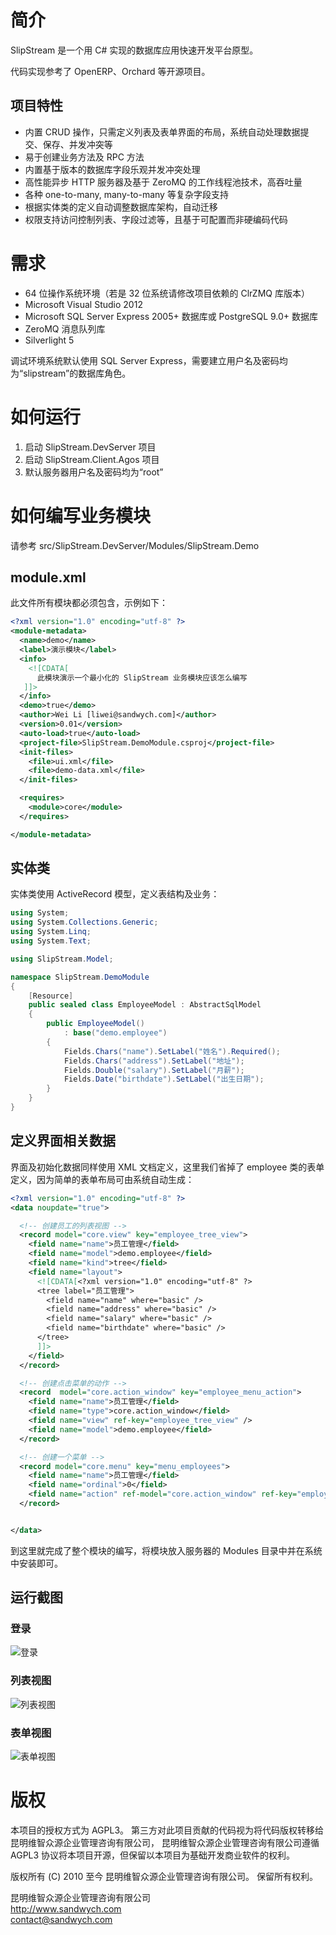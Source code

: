 # 简介

SlipStream 是一个用 C# 实现的数据库应用快速开发平台原型。

代码实现参考了 OpenERP、Orchard 等开源项目。

## 项目特性

* 内置 CRUD 操作，只需定义列表及表单界面的布局，系统自动处理数据提交、保存、并发冲突等
* 易于创建业务方法及 RPC 方法
* 内置基于版本的数据库字段乐观并发冲突处理
* 高性能异步 HTTP 服务器及基于 ZeroMQ 的工作线程池技术，高吞吐量
* 各种 one-to-many, many-to-many 等复杂字段支持
* 根据实体类的定义自动调整数据库架构，自动迁移
* 权限支持访问控制列表、字段过滤等，且基于可配置而非硬编码代码

# 需求

* 64 位操作系统环境（若是 32 位系统请修改项目依赖的 ClrZMQ 库版本）
* Microsoft Visual Studio 2012
* Microsoft SQL Server Express 2005+ 数据库或 PostgreSQL 9.0+ 数据库
* ZeroMQ 消息队列库
* Silverlight 5

调试环境系统默认使用 SQL Server Express，需要建立用户名及密码均为“slipstream”的数据库角色。

# 如何运行
1. 启动 SlipStream.DevServer 项目
2. 启动 SlipStream.Client.Agos 项目
3. 默认服务器用户名及密码均为“root”


# 如何编写业务模块

请参考 src/SlipStream.DevServer/Modules/SlipStream.Demo

## module.xml

此文件所有模块都必须包含，示例如下：
```xml
<?xml version="1.0" encoding="utf-8" ?>
<module-metadata>
  <name>demo</name>
  <label>演示模块</label>
  <info>
    <![CDATA[
      此模块演示一个最小化的 SlipStream 业务模块应该怎么编写
   ]]>
  </info>
  <demo>true</demo>
  <author>Wei Li [liwei@sandwych.com]</author>
  <version>0.01</version>
  <auto-load>true</auto-load>
  <project-file>SlipStream.DemoModule.csproj</project-file>
  <init-files>
    <file>ui.xml</file>
    <file>demo-data.xml</file>
  </init-files>

  <requires>
    <module>core</module>
  </requires>

</module-metadata>
```
## 实体类

实体类使用 ActiveRecord 模型，定义表结构及业务：

```C#
using System;
using System.Collections.Generic;
using System.Linq;
using System.Text;

using SlipStream.Model;

namespace SlipStream.DemoModule
{
    [Resource]
    public sealed class EmployeeModel : AbstractSqlModel
    {
        public EmployeeModel()
            : base("demo.employee")
        {
            Fields.Chars("name").SetLabel("姓名").Required();
            Fields.Chars("address").SetLabel("地址");
            Fields.Double("salary").SetLabel("月薪");
            Fields.Date("birthdate").SetLabel("出生日期");
        }
    }
}
```

## 定义界面相关数据

界面及初始化数据同样使用 XML 文档定义，这里我们省掉了 employee 类的表单定义，因为简单的表单布局可由系统自动生成：
```xml
<?xml version="1.0" encoding="utf-8" ?>
<data noupdate="true">

  <!-- 创建员工的列表视图 -->
  <record model="core.view" key="employee_tree_view">
    <field name="name">员工管理</field>
    <field name="model">demo.employee</field>
    <field name="kind">tree</field>
    <field name="layout">
      <![CDATA[<?xml version="1.0" encoding="utf-8" ?>
      <tree label="员工管理">
        <field name="name" where="basic" />
        <field name="address" where="basic" />
        <field name="salary" where="basic" />
        <field name="birthdate" where="basic" />
      </tree>
      ]]>
    </field>
  </record>

  <!-- 创建点击菜单的动作 -->
  <record  model="core.action_window" key="employee_menu_action">
    <field name="name">员工管理</field>
    <field name="type">core.action_window</field>
    <field name="view" ref-key="employee_tree_view" />
    <field name="model">demo.employee</field>
  </record>

  <!-- 创建一个菜单 -->
  <record model="core.menu" key="menu_employees">
    <field name="name">员工管理</field>
    <field name="ordinal">0</field>
    <field name="action" ref-model="core.action_window" ref-key="employee_menu_action" />
  </record>


</data>
```

到这里就完成了整个模块的编写，将模块放入服务器的 Modules 目录中并在系统中安装即可。

## 运行截图

### 登录
![登录](https://github.com/Sandwych/slipstream/raw/master/doc/static/images/demo/login.png)

### 列表视图
![列表视图](https://github.com/Sandwych/slipstream/raw/master/doc/static/images/demo/list-view.png)

### 表单视图
![表单视图](https://github.com/Sandwych/slipstream/raw/master/doc/static/images/demo/formview.png)

# 版权

本项目的授权方式为 AGPL3。
第三方对此项目贡献的代码视为将代码版权转移给昆明维智众源企业管理咨询有限公司，
昆明维智众源企业管理咨询有限公司遵循 AGPL3 协议将本项目开源，但保留以本项目为基础开发商业软件的权利。

版权所有 (C) 2010 至今 昆明维智众源企业管理咨询有限公司。
保留所有权利。

昆明维智众源企业管理咨询有限公司  
http://www.sandwych.com  
contact@sandwych.com  
